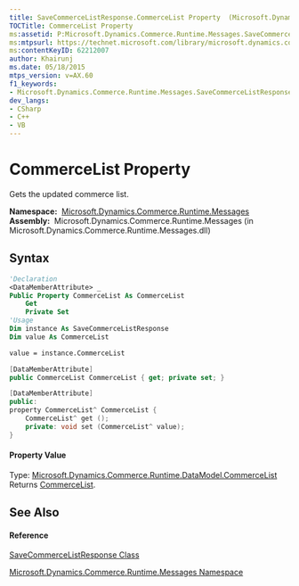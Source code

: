```yaml
---
title: SaveCommerceListResponse.CommerceList Property  (Microsoft.Dynamics.Commerce.Runtime.Messages)
TOCTitle: CommerceList Property
ms:assetid: P:Microsoft.Dynamics.Commerce.Runtime.Messages.SaveCommerceListResponse.CommerceList
ms:mtpsurl: https://technet.microsoft.com/library/microsoft.dynamics.commerce.runtime.messages.savecommercelistresponse.commercelist(v=AX.60)
ms:contentKeyID: 62212007
author: Khairunj
ms.date: 05/18/2015
mtps_version: v=AX.60
f1_keywords:
- Microsoft.Dynamics.Commerce.Runtime.Messages.SaveCommerceListResponse.CommerceList
dev_langs:
- CSharp
- C++
- VB
---
```


# CommerceList Property

Gets the updated commerce list.

**Namespace:**  [Microsoft.Dynamics.Commerce.Runtime.Messages](microsoft-dynamics-commerce-runtime-messages-namespace.md)  
**Assembly:**  Microsoft.Dynamics.Commerce.Runtime.Messages (in Microsoft.Dynamics.Commerce.Runtime.Messages.dll)

## Syntax

``` vb
'Declaration
<DataMemberAttribute> _
Public Property CommerceList As CommerceList
    Get
    Private Set
'Usage
Dim instance As SaveCommerceListResponse
Dim value As CommerceList

value = instance.CommerceList
```

``` csharp
[DataMemberAttribute]
public CommerceList CommerceList { get; private set; }
```

``` c++
[DataMemberAttribute]
public:
property CommerceList^ CommerceList {
    CommerceList^ get ();
    private: void set (CommerceList^ value);
}
```

#### Property Value

Type: [Microsoft.Dynamics.Commerce.Runtime.DataModel.CommerceList](commercelist-class-microsoft-dynamics-commerce-runtime-datamodel.md)  
Returns [CommerceList](commercelist-class-microsoft-dynamics-commerce-runtime-datamodel.md).  

## See Also

#### Reference

[SaveCommerceListResponse Class](savecommercelistresponse-class-microsoft-dynamics-commerce-runtime-messages.md)

[Microsoft.Dynamics.Commerce.Runtime.Messages Namespace](microsoft-dynamics-commerce-runtime-messages-namespace.md)

